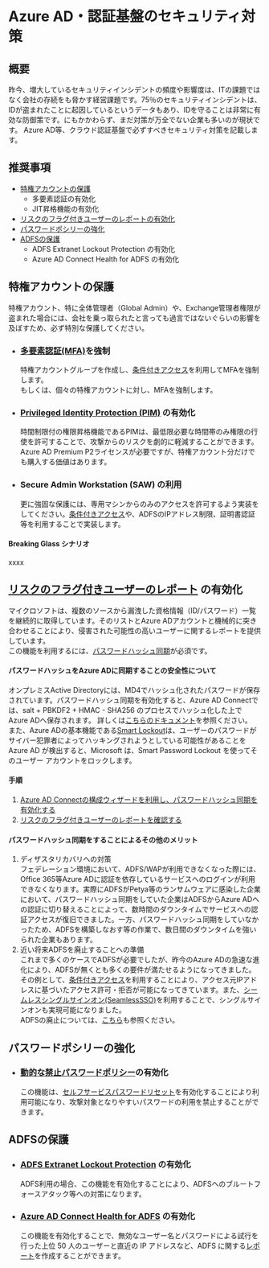 # Azure AD・認証基盤のセキュリティ対策

## 概要
昨今、増大しているセキュリティインシデントの頻度や影響度は、ITの課題ではなく会社の存続をも脅かす経営課題です。75％のセキュリティインシデントは、IDが盗まれたことに起因しているというデータもあり、IDを守ることは非常に有効な防御策です。にもかかわらず、まだ対策が万全でない企業も多いのが現状です。
Azure AD等、クラウド認証基盤で必ずすべきセキュリティ対策を記載します。
## 推奨事項
* [特権アカウントの保護](#特権アカウントの保護)
    * 多要素認証の有効化
    * JIT昇格機能の有効化
* [リスクのフラグ付きユーザーのレポートの有効化](#リスクのフラグ付きユーザーのレポートの有効化)
* [パスワードポシリーの強化](#パスワードポシリーの強化)
* [ADFSの保護](#ADFSの保護)
    * ADFS Extranet Lockout Protection の有効化
    * Azure AD Connect Health for ADFS の有効化


## 特権アカウントの保護
特権アカウント、特に全体管理者（Global Admin）や、Exchange管理者権限が盗まれた場合には、会社を乗っ取られたと言っても過言ではないぐらいの影響を及ぼすため、必ず特別な保護してください。
* ### [多要素認証(MFA)](https://docs.microsoft.com/ja-jp/azure/multi-factor-authentication/multi-factor-authentication)を強制
    特権アカウントグループを作成し、[条件付きアクセス](https://docs.microsoft.com/ja-jp/azure/active-directory/active-directory-conditional-access-azure-portal)を利用してMFAを強制します。  
    もしくは、個々の特権アカウントに対し、MFAを強制します。
* ### [Privileged Identity Protection (PIM)](https://docs.microsoft.com/ja-jp/azure/active-directory/privileged-identity-management/active-directory-securing-privileged-access) の有効化  
    時間制限付の権限昇格機能であるPIMは、最低限必要な時間帯のみ権限の行使を許可することで、攻撃からのリスクを劇的に軽減することができます。Azure AD Premium P2ライセンスが必要ですが、特権アカウント分だけでも購入する価値はあります。  
* ### Secure Admin Workstation (SAW) の利用  
    更に強固な保護には、専用マシンからのみのアクセスを許可するよう実装をしてください。[条件付きアクセス](https://docs.microsoft.com/ja-jp/azure/active-directory/active-directory-conditional-access-azure-portal)や、ADFSのIPアドレス制限、証明書認証等を利用することで実装します。
#### Breaking Glass シナリオ
xxxx

## [リスクのフラグ付きユーザーのレポート](https://docs.microsoft.com/ja-jp/azure/active-directory/active-directory-identityprotection#users-flagged-for-risk) の有効化
マイクロソフトは、複数のソースから漏洩した資格情報（ID/パスワード）一覧を継続的に取得しています。そのリストとAzure ADアカウントと機械的に突き合わせることにより、侵害された可能性の高いユーザーに関するレポートを提供しています。  
この機能を利用するには、[パスワードハッシュ同期](https://docs.microsoft.com/ja-jp/azure/active-directory/connect/active-directory-aadconnectsync-implement-password-synchronization)が必須です。


#### パスワードハッシュをAzure ADに同期することの安全性について
オンプレミスActive Directoryには、MD4でハッシュ化されたパスワードが保存されています。パスワードハッシュ同期を有効化すると、Azure AD Connectでは、salt + PBKDF2 + HMAC - SHA256 のプロセスでハッシュ化した上でAzure ADへ保存されます。
詳しくは[こちらのドキュメント](https://docs.microsoft.com/ja-jp/azure/active-directory/connect/active-directory-aadconnectsync-implement-password-synchronization#how-password-synchronization-works)を参照ください。  
また、Azure ADの基本機能である[Smart Lockout](https://docs.Microsoft.com/ja-jp/azure/active-directory/active-directory-secure-passwords#azure-ad-password-protections)は、ユーザーのパスワードがサイバー犯罪者によってハッキングされようとしている可能性があることを Azure AD が検出すると、Microsoft は、Smart Password Lockout を使ってそのユーザー アカウントをロックします。

#### 手順
1. [Azure AD Connectの構成ウィザードを利用し、パスワードハッシュ同期を有効化する](https://docs.microsoft.com/ja-jp/azure/active-directory/connect/active-directory-aadconnectsync-implement-password-synchronization#enable-password-synchronization)
2. [リスクのフラグ付きユーザーのレポートを確認する](https://docs.microsoft.com/ja-jp/azure/active-directory/active-directory-reporting-security-user-at-risk)

#### パスワードハッシュ同期をすることによるその他のメリット  
1. ディザスタリカバリへの対策  
フェデレーション環境において、ADFS/WAPが利用できなくなった際には、Office 365等Azure ADに認証を依存しているサービスへのログインが利用できなくなります。実際にADFSがPetya等のランサムウェアに感染した企業において、パスワードハッシュ同期をしていた企業はADFSからAzure ADへの認証に切り替えることによって、数時間のダウンタイムでサービスへの認証アクセスが復旧できました。一方、パスワードハッシュ同期をしていなかったため、ADFSを構築しなおす等の作業で、数日間のダウンタイムを強いられた企業もあります。
2. 近い将来ADFSを廃止することへの準備  
これまで多くのケースでADFSが必要でしたが、昨今のAzure ADの急速な進化により、ADFSが無くとも多くの要件が満たせるようになってきました。その例として、[条件付きアクセス](https://docs.microsoft.com/ja-jp/azure/active-directory/active-directory-conditional-access-azure-portal)を利用することにより、アクセス元IPアドレスに基づいたアクセス許可・拒否が可能になってきています。また、[シームレスシングルサインオン(SeamlessSSO)](https://docs.microsoft.com/ja-jp/azure/active-directory/connect/active-directory-aadconnect-sso)を利用することで、シングルサインオンも実現可能になりました。  
ADFSの廃止については、[こちら](Goodbye-ADFS.md)も参照ください。

## パスワードポシリーの強化
* ### [動的な禁止パスワードポリシー](https://docs.microsoft.com/ja-jp/azure/active-directory/active-directory-secure-passwords)の有効化   
    この機能は、[セルフサービスパスワードリセット](https://docs.microsoft.com/ja-jp/azure/active-directory/active-directory-passwords-overview)を有効化することにより利用可能になり、攻撃対象となりやすいパスワードの利用を禁止することができます。  
## ADFSの保護
* ### [ADFS Extranet Lockout Protection](https://docs.microsoft.com/ja-jp/windows-server/identity/ad-fs/operations/configure-ad-fs-extranet-lockout-protection) の有効化  
    ADFS利用の場合、この機能を有効化することにより、ADFSへのブルートフォースアタック等への対策になります。  
* ### [Azure AD Connect Health for ADFS](https://docs.microsoft.com/ja-jp/azure/active-directory/connect-health/active-directory-aadconnect-health) の有効化  
    この機能を有効化することで、無効なユーザー名とパスワードによる試行を行った上位 50 人のユーザーと直近の IP アドレスなど、ADFS に関する[レポート](https://docs.microsoft.com/ja-jp/azure/active-directory/connect-health/active-directory-aadconnect-health-adfs)を作成することができます。
